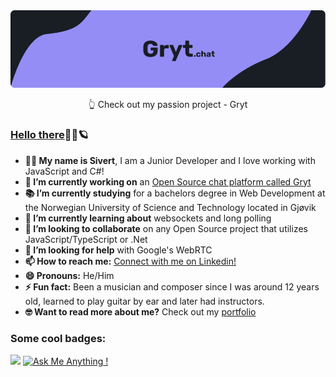 <div align="center">
  <a href='https://github.com/Gryt-chat'><img src="https://raw.githubusercontent.com/Gryt-chat/gryt/main/content/github-banner-v2.png"></a>
  <p>👆 Check out my passion project - Gryt</p>
</div>

### [Hello there](https://youtu.be/rEq1Z0bjdwc?t=6)👋🏼:ringed_planet:

- **🧔🏼 My name is Sivert**, I am a Junior Developer and I love working with JavaScript and C#!
- **🔭 I’m currently working on** an <a href='https://github.com/Gryt-chat'>Open Source chat platform called Gryt</a>
- **📚 I’m currently studying** for a bachelors degree in Web Development at the Norwegian University of Science and Technology located in Gjøvik
- **🌱 I’m currently learning about** websockets and long polling
- **👯 I’m looking to collaborate** on any Open Source project that utilizes JavaScript/TypeScript or .Net
- **🤔 I’m looking for help** with Google's WebRTC
- **📫 How to reach me:** [Connect with me on Linkedin!](https://www.linkedin.com/in/sivertgullberghansen/)
- **😄 Pronouns:** He/Him
- **⚡ Fun fact:** Been a musician and composer since I was around 12 years old, learned to play guitar by ear and later had instructors.
- **🤓 Want to read more about me?** Check out my [portfolio](https://sivert.xyz)

### Some cool badges:

![](https://komarev.com/ghpvc/?username=SivertGullbergHansen&color=fd1d8b) 
[![Ask Me Anything !](https://img.shields.io/badge/Ask%20me-anything-1abc9c.svg)](https://GitHub.com/SivertGullbergHansen/ama)
